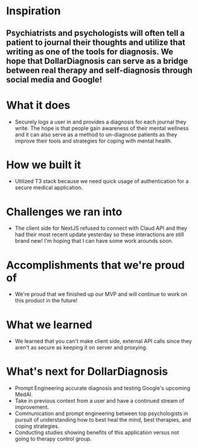 # Inspiration
## Psychiatrists and psychologists will often tell a patient to journal their thoughts and utilize that writing as one of the tools for diagnosis. We hope that DollarDiagnosis can serve as a bridge between real therapy and self-diagnosis through social media and Google!

# What it does
- Securely logs a user in and provides a diagnosis for each journal they write. The hope is that people gain awareness of their mental wellness and it can also serve as a method to un-diagnose patients as they improve their tools and strategies for coping with mental health.

# How we built it
- Utilized T3 stack because we need quick usage of authentication for a secure medical application.

# Challenges we ran into
- The client side for NextJS refused to connect with Claud API and they had their most recent update yesterday so these interactions are still brand new! I'm hoping that I can have some work arounds soon.

# Accomplishments that we're proud of
- We're proud that we finished up our MVP and will continue to work on this product in the future!

# What we learned
- We learned that you can't make client side, external API calls since they aren't as secure as keeping it on server and proxying.

# What's next for DollarDiagnosis
- Prompt Engineering accurate diagnosis and testing Google's upcoming MedAI.
- Take in previous context from a user and have a continued stream of improvement.
- Communication and prompt engineering between top psychologists in pursuit of understanding how to best heal the mind, best therapies, and coping strategies.
- Conducting studies showing benefits of this application versus not going to therapy control group.
